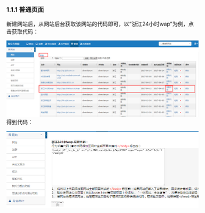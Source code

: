 ### 1.1.1 普通页面

新建网站后，从网站后台获取该网站的代码即可，以“浙江24小时wap”为例，点击获取代码：

![](/assets/图片6.png)得到代码：

![](/assets/图片7.png)

